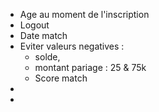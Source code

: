   - Age au moment de l'inscription
  - Logout
  - Date match
  - Eviter valeurs negatives : 
    - solde, 
    - montant pariage : 25 & 75k
    - Score match
  - 
  - 